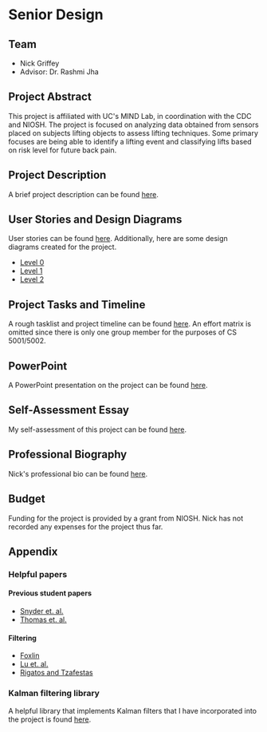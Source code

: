 # Senior Design
## Team
* Nick Griffey
* Advisor: Dr. Rashmi Jha

## Project Abstract
This project is affiliated with UC's MIND Lab, in coordination with the CDC and
NIOSH. The project is focused on analyzing data obtained from sensors placed on
subjects lifting objects to assess lifting techniques. Some primary focuses are
being able to identify a lifting event and classifying lifts based on risk
level for future back pain.

## Project Description
A brief project description can be found [here](project-description.md).

## User Stories and Design Diagrams
User stories can be found [here](user-stories.md). Additionally, here are some
design diagrams created for the project.

* [Level 0](designdiagrams.dot.png)
* [Level 1](designdiagrams.dot.2.png)
* [Level 2](designdiagrams.dot.3.png)

## Project Tasks and Timeline
A rough tasklist and project timeline can be found [here](timeline.md). An
effort matrix is omitted since there is only one group member for the purposes
of CS 5001/5002.

## PowerPoint
A PowerPoint presentation on the project can be found [here](presentation.pdf).

## Self-Assessment Essay
My self-assessment of this project can be found [here](capstone-assessment.md).

## Professional Biography
Nick's professional bio can be found [here](bio.md).

## Budget
Funding for the project is provided by a grant from NIOSH. Nick has not
recorded any expenses for the project thus far.

## Appendix

### Helpful papers
#### Previous student papers
* [Snyder et. al.](https://doi.org/10.1371/journal.pone.0247162)
* [Thomas et. al.](https://doi.org/10.1109/THMS.2022.3212666)
#### Filtering
* [Foxlin](https://doi.org/10.1109/VRAIS.1996.490527)
* [Lu et. al.](https://doi.org/10.1177/1071181319631252)
* [Rigatos and Tzafestas](https://doi.org/10.1080/01443610500212468)

### Kalman filtering library
A helpful library that implements Kalman filters that I have incorporated into
the project is found [here](https://github.com/Mayitzin/ahrs).
